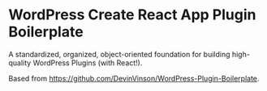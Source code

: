 # WordPress Create React App Plugin Boilerplate

A standardized, organized, object-oriented foundation for building high-quality WordPress Plugins (with React!).

Based from https://github.com/DevinVinson/WordPress-Plugin-Boilerplate.
